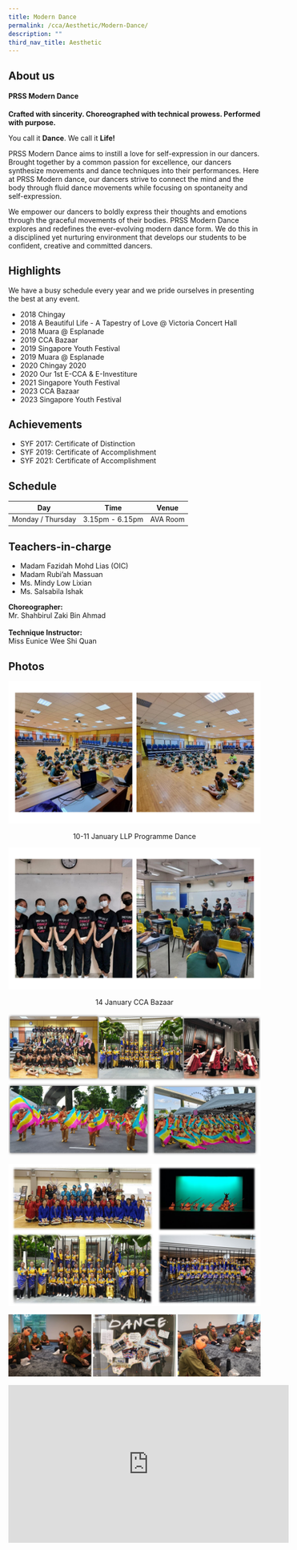 ```yaml
---
title: Modern Dance
permalink: /cca/Aesthetic/Modern-Dance/
description: ""
third_nav_title: Aesthetic
---
```

## About us

#### PRSS Modern Dance

**Crafted with sincerity. Choreographed with technical prowess. Performed with purpose.**

You call it **Dance**. We call it **Life!**

PRSS Modern Dance aims to instill a love for self-expression in our dancers. Brought together by a common passion for excellence, our dancers synthesize movements and dance techniques into their performances. Here at PRSS Modern dance, our dancers strive to connect the mind and the body through fluid dance movements while focusing on spontaneity and self-expression.

We empower our dancers to boldly express their thoughts and emotions through the graceful movements of their bodies. PRSS Modern Dance explores and redefines the ever-evolving modern dance form. We do this in a disciplined yet nurturing environment that develops our students to be confident, creative and committed dancers.

## Highlights

We have a busy schedule every year and we pride ourselves in presenting the best at any event.

* 2018 Chingay
* 2018 A Beautiful Life - A Tapestry of Love @ Victoria Concert Hall
* 2018 Muara @ Esplanade
* 2019 CCA Bazaar
* 2019 Singapore Youth Festival
* 2019 Muara @ Esplanade
* 2020 Chingay 2020
* 2020 Our 1st E-CCA &amp; E-Investiture  
* 2021 Singapore Youth Festival  
* 2023 CCA Bazaar 
* 2023 Singapore Youth Festival

## Achievements

* SYF 2017: Certificate of Distinction  
* SYF 2019: Certificate of Accomplishment
* SYF 2021: Certificate of Accomplishment  

Schedule
--------

| Day | Time | Venue |
| --- | --- | --- |
| Monday / Thursday | 3.15pm - 6.15pm | AVA Room |

## Teachers-in-charge

* Madam Fazidah Mohd Lias (OIC)
* Madam Rubi’ah Massuan
* Ms. Mindy Low Lixian
* Ms. Salsabila Ishak

**Choreographer:**<br>Mr. Shahbirul Zaki Bin Ahmad<br><br>
**Technique Instructor:**<br>
Miss Eunice Wee Shi Quan  

## Photos

![](/images/Dance.png)

<center>10-11 January LLP Programme Dance</center>

![](/images/Dance%201.png)

<center>14 January CCA Bazaar</center>

![](/images/Dance%20Photo%201.jpeg)

![](/images/Dance%20Photo%202.jpeg)

![](/images/Dance%20Photo%203.png)

<iframe width="560" height="315" src="https://www.youtube.com/embed/BLsSi5YnuY8" title="YouTube video player" frameborder="0" allow="accelerometer; autoplay; clipboard-write; encrypted-media; gyroscope; picture-in-picture" allowfullscreen=""></iframe>